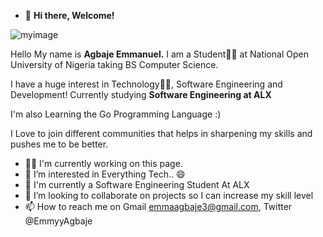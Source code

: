 - 👋 **Hi there, Welcome!**

![myimage](https://github.com/Emmyy882/Emmyy882/assets/110739304/eed06ca0-fbd4-45d7-9cda-081b7428f7e9)


Hello My name is **Agbaje Emmanuel.** I am a Student🧑‍🎓 at National Open University of Nigeria taking BS Computer Science.

I have a huge interest in Technology🧑‍💻, Software Engineering and Development! Currently studying **Software Engineering at ALX**

I'm also Learning the Go Programming Language :)

I Love to join different communities that helps in sharpening my skills and pushes me to be better.

- 🧑‍🏭 I'm currently working on this page.
- 👀 I’m interested in Everything Tech.. 😄
- 🌱 I'm currently a Software Engineering Student At ALX
- 💞️ I’m looking to collaborate on projects so I can increase my skill level
- 📫 How to reach me on Gmail emmaagbaje3@gmail.com, Twitter @EmmyyAgbaje
